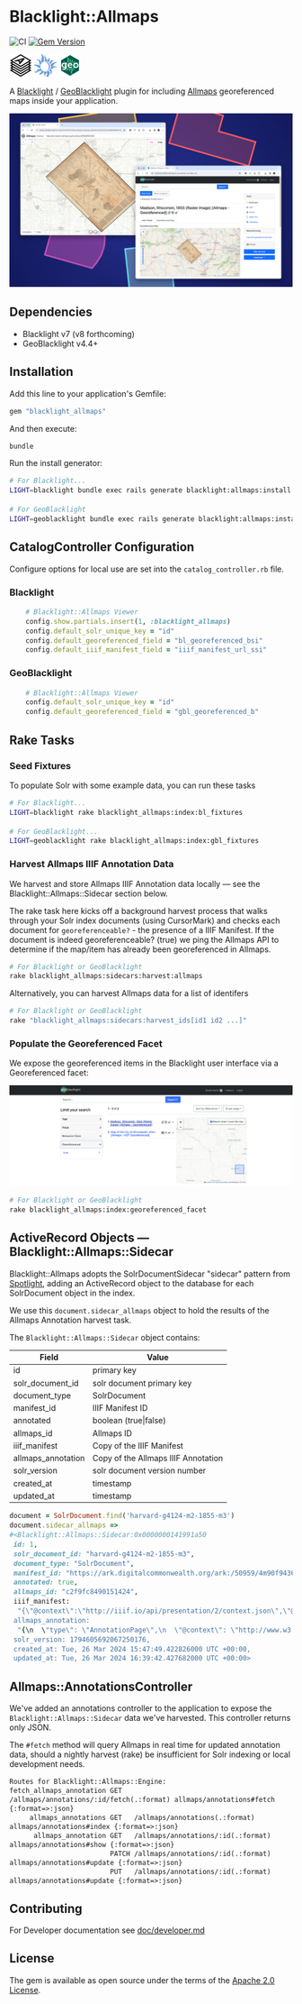 # Blacklight::Allmaps

![CI](https://github.com/bplmaps/blacklight-allmaps/actions/workflows/ci.yml/badge.svg) 
[![Gem Version](https://img.shields.io/gem/v/blacklight_allmaps.svg)](https://github.com/bplmaps/blacklight-allmaps/releases)

<img alt="Allmaps Logo" src="app/assets/images/blacklight/allmaps/allmaps-logo.svg" height="40px"/> <img alt="Blacklight Logo" src="app/assets/images/blacklight/allmaps/blacklight-logo.png" height="40px"/> <img alt="GeoBlacklight Logo" src="app/assets/images/blacklight/allmaps/geoblacklight-logo.png" height="40px"/>

A [Blacklight](https://projectblacklight.org/) / [GeoBlacklight](https://geoblacklight.org/) plugin for including [Allmaps](https://allmaps.org/) georeferenced maps inside your application.

![Screen shot](doc/screenshot_layers.png)

## Dependencies

* Blacklight v7 (v8 forthcoming)
* GeoBlacklight v4.4+

## Installation
Add this line to your application's Gemfile:

```ruby
gem "blacklight_allmaps"
```

And then execute:
```bash
bundle
```

Run the install generator:

```bash
# For Blacklight...
LIGHT=blacklight bundle exec rails generate blacklight:allmaps:install

# For GeoBlacklight
LIGHT=geoblacklight bundle exec rails generate blacklight:allmaps:install
```

## CatalogController Configuration

Configure options for local use are set into the `catalog_controller.rb` file. 

### Blacklight

```ruby
    # Blacklight::Allmaps Viewer
    config.show.partials.insert(1, :blacklight_allmaps)
    config.default_solr_unique_key = "id"
    config.default_georeferenced_field = "bl_georeferenced_bsi"
    config.default_iiif_manifest_field = "iiif_manifest_url_ssi"
```

### GeoBlacklight
```ruby
    # Blacklight::Allmaps Viewer
    config.default_solr_unique_key = "id"
    config.default_georeferenced_field = "gbl_georeferenced_b"
```

## Rake Tasks

### Seed Fixtures

To populate Solr with some example data, you can run these tasks

```bash
# For Blacklight...
LIGHT=blacklight rake blacklight_allmaps:index:bl_fixtures

# For GeoBlacklight...
LIGHT=geoblacklight rake blacklight_allmaps:index:gbl_fixtures
```

### Harvest Allmaps IIIF Annotation Data

We harvest and store Allmaps IIIF Annotation data locally — see the Blacklight::Allmaps::Sidecar section below.

The rake task here kicks off a background harvest process that walks through your Solr index documents (using CursorMark) and checks each document for `georeferenceable?` - the presence of a IIIF Manifest. If the document is indeed georeferenceable? (true) we ping the Allmaps API to determine if the map/item has already been georeferenced in Allmaps.

```bash
# For Blacklight or GeoBlacklight
rake blacklight_allmaps:sidecars:harvest:allmaps
```

Alternatively, you can harvest Allmaps data for a list of identifers

```bash
# For Blacklight or GeoBlacklight
rake "blacklight_allmaps:sidecars:harvest_ids[id1 id2 ...]"
```

### Populate the Georeferenced Facet

We expose the georeferenced items in the Blacklight user interface via a Georeferenced facet:

![Screen shot](doc/georeferenced_facet.png)

```bash
# For Blacklight or GeoBlacklight
rake blacklight_allmaps:index:georeferenced_facet
```

## ActiveRecord Objects — Blacklight::Allmaps::Sidecar 

Blacklight::Allmaps adopts the SolrDocumentSidecar "sidecar" pattern from [Spotlight](https://github.com/projectblacklight/spotlight), adding an ActiveRecord object to the database for each SolrDocument object in the index.

We use this `document.sidecar_allmaps` object to hold the results of the Allmaps Annotation harvest task.

The `Blacklight::Allmaps::Sidecar` object contains:

| Field | Value |
| --- | --- |
| id | primary key |
| solr_document_id | solr document primary key |
| document_type | SolrDocument |
| manifest_id | IIIF Manifest ID |
| annotated | boolean (true\|false) |
| allmaps_id | Allmaps ID |
| iiif_manifest | Copy of the IIIF Manifest |
| allmaps_annotation | Copy of the Allmaps IIIF Annotation |
| solr_version | solr document version number |
| created_at | timestamp |
| updated_at | timestamp |

```ruby
document = SolrDocument.find('harvard-g4124-m2-1855-m3')
document.sidecar_allmaps =>
#<Blacklight::Allmaps::Sidecar:0x0000000141991a50
 id: 1,
 solr_document_id: "harvard-g4124-m2-1855-m3",
 document_type: "SolrDocument",
 manifest_id: "https://ark.digitalcommonwealth.org/ark:/50959/4m90f9436/manifest",
 annotated: true,
 allmaps_id: "c2f9fc8490151424",
 iiif_manifest:
  "{\"@context\":\"http://iiif.io/api/presentation/2/context.json\",\"@id\":\"https://ark.digitalcommonwealth.org/ark:/50959/4m90f9436/manifest\",\"@type\":\"sc:Manifest\",\"label\":\"Map of Madison and the Four Lake Country, Dane Co. Wis\" ...
 allmaps_annotation:
  "{\n  \"type\": \"AnnotationPage\",\n  \"@context\": \"http://www.w3.org/ns/anno.jsonld\",\n  \"items\": [\n    {\n      \"id\": \"https://annotations.allmaps.org/maps/3740c2822f443181\",\n      \"type\": \"Annotation\",\n      \"@context\": [\n        \"http://iiif.io/api/extension/georef/1/context.json\" ...
 solr_version: 1794605692067250176,
 created_at: Tue, 26 Mar 2024 15:47:49.422826000 UTC +00:00,
 updated_at: Tue, 26 Mar 2024 16:39:42.427682000 UTC +00:00>
```

## Allmaps::AnnotationsController

We've added an annotations controller to the application to expose the `Blacklight::Allmaps::Sidecar` data we've harvested. This controller returns only JSON. 

The `#fetch` method will query Allmaps in real time for updated annotation data, should a nightly harvest (rake) be insufficient for Solr indexing or local development needs.

```
Routes for Blacklight::Allmaps::Engine:
fetch_allmaps_annotation GET   /allmaps/annotations/:id/fetch(.:format) allmaps/annotations#fetch {:format=>:json}
     allmaps_annotations GET   /allmaps/annotations(.:format)           allmaps/annotations#index {:format=>:json}
      allmaps_annotation GET   /allmaps/annotations/:id(.:format)       allmaps/annotations#show {:format=>:json}
                         PATCH /allmaps/annotations/:id(.:format)       allmaps/annotations#update {:format=>:json}
                         PUT   /allmaps/annotations/:id(.:format)       allmaps/annotations#update {:format=>:json}
```

## Contributing

For Developer documentation see [doc/developer.md](./doc/development.md)

## License
The gem is available as open source under the terms of the [Apache 2.0 License](https://opensource.org/license/apache-2-0).
